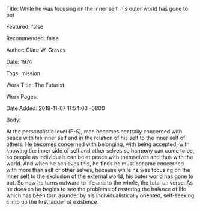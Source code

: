 Title: While he was focusing on the inner self, his outer world has gone to pot

Featured: false

Recommended: false

Author: Clare W. Graves

Date: 1974

Tags: mission

Work Title: The Futurist

Work Pages:  

Date Added: 2018-11-07 11:54:03 -0800

Body:

At the personalistic level (F-S), man becomes centrally concerned with peace with his inner self and in the relation of his self to the inner self of others. He becomes concerned with belonging, with being accepted, with knowing the inner side of self and other selves so harmony can come to be, so people as individuals can be at peace with themselves and thus with the world. And when he achieves this, he finds he must become concerned with more than self or other selves, because while he was focusing on the inner self to the exclusion of the external world, his outer world has gone to pot. So now he turns outward to life and to the whole, the total universe. As he does so he begins to see the problems of restoring the balance of life which has been torn asunder by his individualistically oriented, self-seeking climb up the first ladder of existence.


